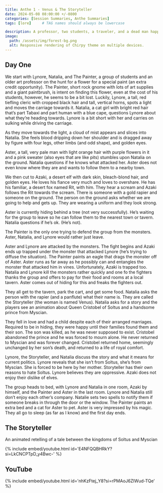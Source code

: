 ```yaml
---
title: Anthe 1 - Venus & The Storyteller
date: 2024-05-08 08:00:00 +/-0800
categories: [Session Summaries, Anthe Summaries]
tags: [lore]     # TAG names should always be lowercase

description: A professor, two students, a traveler, and a dead man happen upon a battle in the woods. 
image:
  path: /assets/img/forest-bg.png
  alt: Responsive rendering of Chirpy theme on multiple devices.
---
```


## Day One

We start with Lynore, Natalia, and The Painter, a group of students and an older art professor on the hunt for a flower for a special paint (an extra credit opportunity). The Painter, short rock gnome with lots of art supplies and a giant paintbrush, is intent on finding this flower, even at the cost of his students, however, he seems to be a bit lost. Luckily, Lynore, a tall, red tiefling cleric with cropped black hair and tall, vertical horns, spots a light and moves the carriage towards it. Natalia, a cat girl with bright red hair that’s part Tabaxi and part human with a blue cape, questions Lynore about what they’re heading towards. Lynore is a bit short with her and carries on sulking while driving the carriage. 

As they move towards the light, a cloud of mist appears and slices into Natalia. She feels blood dripping down her shoulder and is dragged away by figure with four legs, other limbs (and odd shape), and golden eyes. 

Aster, a tall, very pale man with light orange hair with purple flowers in it and a pink sweater (also eyes that are like pits) stumbles upon Natalia on the ground. Natalia questions if he knows what attacked her. Aster does not even know where they are and wants to follow them to a nearby town. 

We then cut to Azaki, a desert elf with dark skin, bleach-blond hair, and golden eyes. He loves his fiance very much and loves to overshare. He has his familiar, a desert fox named Rit, with him. They hear a scream and Azaki follows the Rit towards the scream. There is someone with a gold rapier and someone on the ground. The person on the ground asks whether we are going to help and gets up. They are wearing a uniform and they look strong. 

Aster is currently hiding behind a tree (not very successfully). He’s waiting for the group to leave so he can follow them to the nearest town or tavern. Natalia questions if he’s ok. (He’s not). 

The Painter is the only one trying to defend the group from the monsters. Aster, Natalia, and Lynore would rather just leave.

Aster and Lynore are attacked by the monsters. The fight begins and Azaki ends up trapped under the monster that attacked Lynore (he’s trying to diffuse the situation). The Painter paints an eagle that drags the monster off of Aster. Aster runs as far away as he possibly can and entangles the monster that attacked him in vines. Unfortunately, Azaki is trapped too. Natalia and Lynore kill the monsters rather quickly and one fo the fighters thanks the group and offers to pay for their food and rooms at a local tavern. Aster comes out of hiding for this and freaks the fighters out. 

They all get to the tavern, park the cart, and get some food. Natalia asks the person with the rapier (and a panflute) what their name is. They are called the Storyteller (the woman is named Venus). Natalia asks for a story and the players see an animation about Queen Cristobel of Soltus and a handsome prince from Myscian. 

They fell in love and had a child despite each of their arranged marriages. Required to be in hiding, they were happy until their families found them and their son. The son was killed, as he was never supposed to exist. Cristobel abandoned the prince and he was forced to mourn alone. He never returned to Myscian and was forever changed. Cristobel returned home, seemingly unchanged by her son’s death, and returned to a life of royal comfort. 

Lynore, the Storyteller, and Natalia discuss the story and what it means for current politics. Lynore reveals that she isn’t from Soltus, she’s from Myscian. She is forced to be here by her mother. Storyteller has their own reasons to hate Soltus. Lynore believes they are oppressive. Azaki does not enjoy their dislike of elves. 

The group heads to bed, with Lynore and Natalia in one room, Azaki by himself, and the Painter and Aster in the last room. Lynore and Natalia still don’t enjoy each other’s company. Natalie sets two spells to notify them if someone breaks in through the door or the window. The Painter paints an extra bed and a cat for Aster to pet. Aster is very impressed by his magic. They all go to sleep (as far as I know) and the first day ends. 

## The Storyteller 

An animated retelling of a tale between the kingdoms of Soltus and Myscian 

{% include embed/youtube.html id='E4NFQQBHRkY?si=LkCNCPTpD_y4Bwc-' %}

## YouTube

{% include embed/youtube.html id='nhKzFtej_Y8?si=rPMAoJ6ZIWud-TQe' %}
